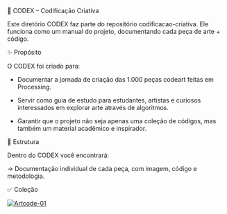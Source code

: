 📖 CODEX – Codificação Criativa

Este diretório CODEX faz parte do repositório codificacao-criativa.
Ele funciona como um manual do projeto, documentando cada peça de arte + código.

✨ Propósito

O CODEX foi criado para:

- Documentar a jornada de criação das 1.000 peças codeart feitas em Processing.

- Servir como guia de estudo para estudantes, artistas e curiosos interessados em explorar arte através de algoritmos.

- Garantir que o projeto não seja apenas uma coleção de códigos, mas também um material acadêmico e inspirador.

📌 Estrutura

Dentro do CODEX você encontrará:

→ Documentação individual de cada peça, com imagem, código e metodologia.

✅ Coleção

[![Artcode-01](https://img.shields.io/badge/🎨_Artcode--01-ff69b4?style=for-the-badge)](https://github.com/luzbelasouza/codificacao-criativa/blob/main/codex/art0001)

